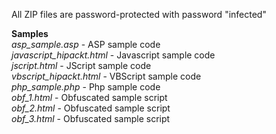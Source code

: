 
All ZIP files are password-protected with password "infected"


**Samples**<br>
*asp_sample.asp* - ASP sample code<br>
*javascript_hipackt.html* - Javascript sample code<br>
*jscript.html* - JScript sample code<br>
*vbscript_hipackt.html* - VBScript sample code<br>
*php_sample.php* - Php sample code<br>
*obf_1.html* - Obfuscated sample script<br>
*obf_2.html* - Obfuscated sample script<br>
*obf_3.html* - Obfuscated sample script<br>

